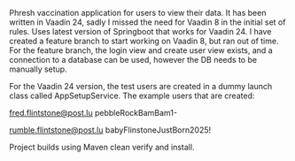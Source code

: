 Phresh vaccination application for users to view their data.
It has been written in Vaadin 24, sadly I missed the need for Vaadin 8 in the initial set of rules.
Uses latest version of Springboot that works for Vaadin 24. I have created a feature branch to start working on Vaadin
8, but ran out of time.
For the feature branch, the login view and create user view exists, and a connection to a database can be used, however
the DB needs to be manually setup.

For the Vaadin 24 version, the test users are created in a dummy launch class called AppSetupService. The example users
that are created:

fred.flintstone@post.lu
pebbleRockBamBam1-

rumble.flintstone@post.lu
babyFlinstoneJustBorn2025!

Project builds using Maven clean verify and install.